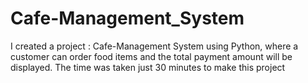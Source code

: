 # Cafe-Management_System
I created a project : Cafe-Management System using Python, where a customer can order food items and the total payment amount will be displayed. The time was taken just 30 minutes to make this project
